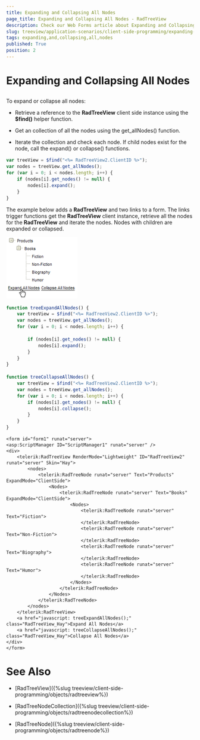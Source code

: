 ```yaml
---
title: Expanding and Collapsing All Nodes
page_title: Expanding and Collapsing All Nodes - RadTreeView
description: Check our Web Forms article about Expanding and Collapsing All Nodes.
slug: treeview/application-scenarios/client-side-programming/expanding-and-collapsing-all-nodes
tags: expanding,and,collapsing,all,nodes
published: True
position: 2
---
```


# Expanding and Collapsing All Nodes



## 

To expand or collapse all nodes:

* Retrieve a reference to the **RadTreeView** client side instance using the **$find()** helper function.

* Get an collection of all the nodes using the get_allNodes() function.

* Iterate the collection and check each node. If child nodes exist for the node, call the expand() or collapse() functions.

````JavaScript
var treeView = $find("<%= RadTreeView2.ClientID %>");
var nodes = treeView.get_allNodes();
for (var i = 0; i < nodes.length; i++) {
    if (nodes[i].get_nodes() != null) {
        nodes[i].expand();
    }
}
````



The example below adds a **RadTreeView** and two links to a form. The links trigger functions get the **RadTreeView** client instance, retrieve all the nodes for the **RadTreeView** and iterate the nodes. Nodes with children are expanded or collapsed.


![RadTreeView How To](images/treeview_howto02.png)

````JavaScript
function treeExpandAllNodes() {
    var treeView = $find("<%= RadTreeView2.ClientID %>");
    var nodes = treeView.get_allNodes();
    for (var i = 0; i < nodes.length; i++) {

        if (nodes[i].get_nodes() != null) {
            nodes[i].expand();
        }
    }
}

function treeCollapseAllNodes() {
    var treeView = $find("<%= RadTreeView2.ClientID %>");
    var nodes = treeView.get_allNodes();
    for (var i = 0; i < nodes.length; i++) {
        if (nodes[i].get_nodes() != null) {
            nodes[i].collapse();
        }
    }
}
````



````ASPNET
<form id="form1" runat="server">
<asp:ScriptManager ID="ScriptManager1" runat="server" />
<div>
    <telerik:RadTreeView RenderMode="Lightweight" ID="RadTreeView2" runat="server" Skin="Hay">
        <nodes>
            <telerik:RadTreeNode runat="server" Text="Products" ExpandMode="ClientSide">
                <Nodes>
                    <telerik:RadTreeNode runat="server" Text="Books" ExpandMode="ClientSide">
                        <Nodes>
                            <telerik:RadTreeNode runat="server" Text="Fiction">
                            </telerik:RadTreeNode>
                            <telerik:RadTreeNode runat="server" Text="Non-Fiction">
                            </telerik:RadTreeNode>
                            <telerik:RadTreeNode runat="server" Text="Biography">
                            </telerik:RadTreeNode>
                            <telerik:RadTreeNode runat="server" Text="Humor">
                            </telerik:RadTreeNode>
                        </Nodes>
                    </telerik:RadTreeNode>
                </Nodes>
            </telerik:RadTreeNode>
        </nodes>
    </telerik:RadTreeView>
    <a href="javascript: treeExpandAllNodes();" class="RadTreeView_Hay">Expand All Nodes</a>
    <a href="javascript: treeCollapseAllNodes();" class="RadTreeView_Hay">Collapse All Nodes</a>
</div>
</form>
````





# See Also

 * [RadTreeView]({%slug treeview/client-side-programming/objects/radtreeview%})

 * [RadTreeNodeCollection]({%slug treeview/client-side-programming/objects/radtreenodecollection%})

 * [RadTreeNode]({%slug treeview/client-side-programming/objects/radtreenode%})
